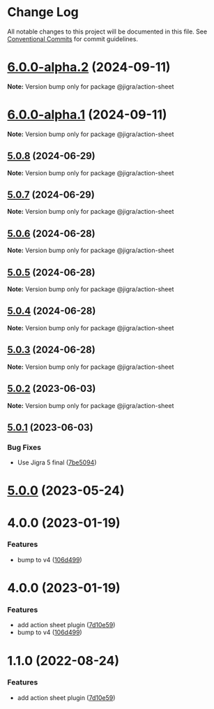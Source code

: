 # Change Log

All notable changes to this project will be documented in this file.
See [Conventional Commits](https://conventionalcommits.org) for commit guidelines.

# [6.0.0-alpha.2](https://github.com/familyjs/jigra-plugins/compare/@jigra/action-sheet@6.0.0-alpha.1...@jigra/action-sheet@6.0.0-alpha.2) (2024-09-11)

**Note:** Version bump only for package @jigra/action-sheet

# [6.0.0-alpha.1](https://github.com/familyjs/jigra-plugins/compare/@jigra/action-sheet@5.0.8...@jigra/action-sheet@6.0.0-alpha.1) (2024-09-11)

**Note:** Version bump only for package @jigra/action-sheet

## [5.0.8](https://github.com/familyjs/jigra-plugins/compare/@jigra/action-sheet@5.0.7...@jigra/action-sheet@5.0.8) (2024-06-29)

**Note:** Version bump only for package @jigra/action-sheet

## [5.0.7](https://github.com/familyjs/jigra-plugins/compare/@jigra/action-sheet@5.0.6...@jigra/action-sheet@5.0.7) (2024-06-29)

**Note:** Version bump only for package @jigra/action-sheet

## [5.0.6](https://github.com/familyjs/jigra-plugins/compare/@jigra/action-sheet@5.0.5...@jigra/action-sheet@5.0.6) (2024-06-28)

**Note:** Version bump only for package @jigra/action-sheet

## [5.0.5](https://github.com/familyjs/jigra-plugins/compare/@jigra/action-sheet@5.0.4...@jigra/action-sheet@5.0.5) (2024-06-28)

**Note:** Version bump only for package @jigra/action-sheet

## [5.0.4](https://github.com/familyjs/jigra-plugins/compare/@jigra/action-sheet@5.0.3...@jigra/action-sheet@5.0.4) (2024-06-28)

**Note:** Version bump only for package @jigra/action-sheet

## [5.0.3](https://github.com/familyjs/jigra-plugins/compare/@jigra/action-sheet@5.0.2...@jigra/action-sheet@5.0.3) (2024-06-28)

**Note:** Version bump only for package @jigra/action-sheet

## [5.0.2](https://github.com/familyjs/jigra-plugins/compare/@jigra/action-sheet@5.0.1...@jigra/action-sheet@5.0.2) (2023-06-03)

**Note:** Version bump only for package @jigra/action-sheet

## [5.0.1](https://github.com/familyjs/jigra-plugins/compare/@jigra/action-sheet@5.0.0...@jigra/action-sheet@5.0.1) (2023-06-03)

### Bug Fixes

- Use Jigra 5 final ([7be5094](https://github.com/familyjs/jigra-plugins/commit/7be509425c5cc9f21b1f9e78794b2c6b76ca7702))

# [5.0.0](https://github.com/familyjs/jigra-plugins/compare/@jigra/action-sheet@1.1.0...@jigra/action-sheet@5.0.0) (2023-05-24)

# 4.0.0 (2023-01-19)

### Features

- bump to v4 ([106d499](https://github.com/familyjs/jigra-plugins/commit/106d49991e82a0505a82571530b73fcda020e7e4))

# 4.0.0 (2023-01-19)

### Features

- add action sheet plugin ([7d10e59](https://github.com/navify/jigra-plugins/commit/7d10e596f8731f79d9fed4082a5d06db679a8522))
- bump to v4 ([106d499](https://github.com/navify/jigra-plugins/commit/106d49991e82a0505a82571530b73fcda020e7e4))

# 1.1.0 (2022-08-24)

### Features

- add action sheet plugin ([7d10e59](https://github.com/navify/jigra-plugins/commit/7d10e596f8731f79d9fed4082a5d06db679a8522))
